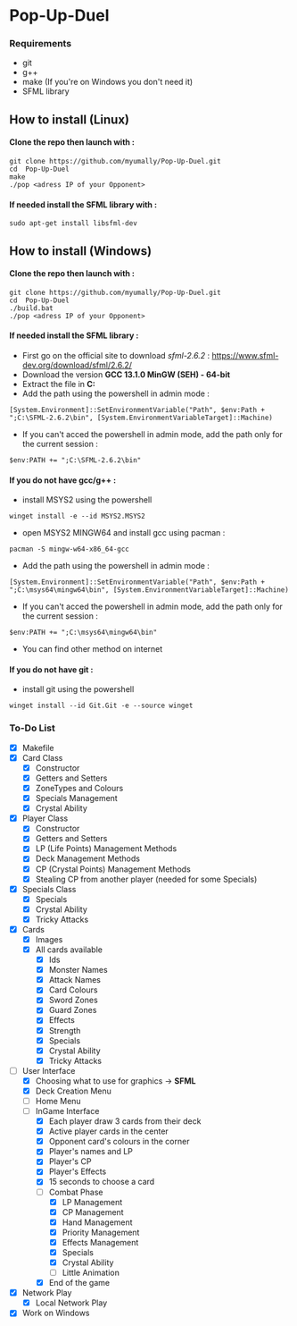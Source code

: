# Pop-Up-Duel

### Requirements

- git
- g++
- make (If you're on Windows you don't need it)
- SFML library

## How to install (Linux)

#### Clone the repo then launch with :
```
git clone https://github.com/myumally/Pop-Up-Duel.git
cd  Pop-Up-Duel
make 
./pop <adress IP of your Opponent>
```

#### If needed install the SFML library with :
```
sudo apt-get install libsfml-dev
```

## How to install (Windows)

#### Clone the repo then launch with :
```
git clone https://github.com/myumally/Pop-Up-Duel.git
cd  Pop-Up-Duel
./build.bat
./pop <adress IP of your Opponent>
```

#### If needed install the SFML library :
- First go on the official site to download *sfml-2.6.2* : https://www.sfml-dev.org/download/sfml/2.6.2/
- Download the version **GCC 13.1.0 MinGW (SEH) - 64-bit**
- Extract the file in **C:**
- Add the path using the powershell in admin mode : 
```
[System.Environment]::SetEnvironmentVariable("Path", $env:Path + ";C:\SFML-2.6.2\bin", [System.EnvironmentVariableTarget]::Machine)
```
- If you can't acced the powershell in admin mode, add the path only for the current session :
```
$env:PATH += ";C:\SFML-2.6.2\bin"
```

#### If you do not have gcc/g++ :
- install MSYS2 using the powershell
```
winget install -e --id MSYS2.MSYS2
```
- open MSYS2 MINGW64 and install gcc using pacman : 
```
pacman -S mingw-w64-x86_64-gcc
```
- Add the path using the powershell in admin mode : 
```
[System.Environment]::SetEnvironmentVariable("Path", $env:Path + ";C:\msys64\mingw64\bin", [System.EnvironmentVariableTarget]::Machine)
```
- If you can't acced the powershell in admin mode, add the path only for the current session :
```
$env:PATH += ";C:\msys64\mingw64\bin"
```
- You can find other method on internet

#### If you do not have git :
- install git using the powershell

```
winget install --id Git.Git -e --source winget
```

### To-Do List

- [x] Makefile
- [x] Card Class
  - [x] Constructor
  - [x] Getters and Setters
  - [x] ZoneTypes and Colours
  - [x] Specials Management
  - [x] Crystal Ability
- [x] Player Class
  - [x] Constructor
  - [x] Getters and Setters
  - [x] LP (Life Points) Management Methods
  - [x] Deck Management Methods
  - [x] CP (Crystal Points) Management Methods
  - [x] Stealing CP from another player (needed for some Specials)
- [x] Specials Class
    - [x] Specials
    - [x] Crystal Ability
    - [x] Tricky Attacks
- [x] Cards
  - [x] Images
  - [x] All cards available
    - [x] Ids
    - [x] Monster Names
    - [x] Attack Names
    - [x] Card Colours
    - [x] Sword Zones 
    - [x] Guard Zones
    - [x] Effects
    - [x] Strength
    - [x] Specials
    - [x] Crystal Ability
    - [x] Tricky Attacks
- [ ] User Interface
  - [x] Choosing what to use for graphics -> **SFML**
  - [x] Deck Creation Menu
  - [ ] Home Menu
  - [ ] InGame Interface
    - [x] Each player draw 3 cards from their deck
    - [x] Active player cards in the center
    - [x] Opponent card's colours in the corner
    - [x] Player's names and LP
    - [x] Player's CP
    - [x] Player's Effects
    - [x] 15 seconds to choose a card
    - [ ] Combat Phase
        - [x] LP Management
        - [x] CP Management
        - [x] Hand Management
        - [x] Priority Management
        - [x] Effects Management
        - [x] Specials
        - [x] Crystal Ability
        - [ ] Little Animation
    - [x] End of the game
- [x] Network Play
    - [x] Local Network Play
- [x] Work on Windows
